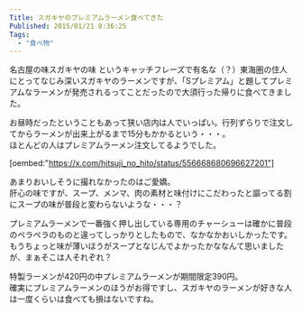 ```yaml
---
Title: スガキヤのプレミアムラーメン食べてきた
Published: 2015/01/21 0:36:25
Tags:
  - "食べ物"
---
```

名古屋の味スガキヤの味 というキャッチフレーズで有名な（？）東海圏の住人にとってなじみ深いスガキヤのラーメンですが、「Sプレミアム」と題してプレミアムなラーメンが発売されるってことだったので大須行った帰りに食べてきました。  

お昼時だったということもあって狭い店内は人でいっぱい。行列ずらりで注文してからラーメンが出来上がるまで15分もかかるという・・・。  
ほとんどの人はプレミアムラーメン注文してるようでした。  

[oembed:"https://x.com/hitsuji_no_hito/status/556668680696627201"]

あまりおいしそうに撮れなかったのはご愛嬌。  
肝心の味ですが、スープ、メンマ、肉の素材と味付けにこだわったと謳ってる割にスープの味が普段と変わらないような・・・？  
  
プレミアムラーメンで一番強く押し出している専用のチャーシューは確かに普段のペラペラのものと違ってしっかりとしたもので、なかなかおいしかったです。  
もうちょっと味が薄いほうがスープとなじんでよかったかななんて思いましたが、まぁそこは人それぞれ？

特製ラーメンが420円の中プレミアムラーメンが期間限定390円。  
確実にプレミアムラーメンのほうがお得ですし、スガキヤのラーメンが好きな人は一度くらいは食べても損はないですね。